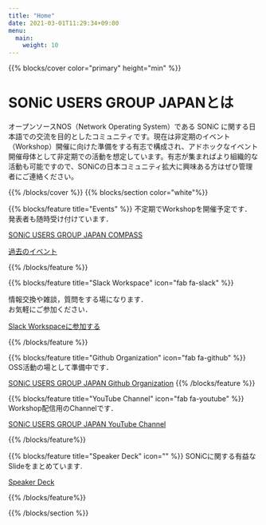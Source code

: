 ```yaml
---
title: "Home"
date: 2021-03-01T11:29:34+09:00
menu:
  main:
    weight: 10
---
```


{{% blocks/cover color="primary" height="min" %}}
# SONiC USERS GROUP JAPANとは

オープンソースNOS（Network Operating System）である SONiC に関する日本語での交流を目的としたコミュニティです。現在は非定期のイベント（Workshop）開催に向けた準備をする有志で構成され、アドホックなイベント開催母体として非定期での活動を想定しています。有志が集まればより組織的な活動も可能ですので、SONiCの日本コミュニティ拡大に興味ある方はぜひ管理者にご連絡ください。

{{% /blocks/cover %}}
{{% blocks/section color="white"%}}

{{% blocks/feature title="Events" %}}
不定期でWorkshopを開催予定です．  
発表者も随時受け付けています．  

[SONiC USERS GROUP JAPAN COMPASS](https://sonic.connpass.com/)

[過去のイベント](/events)


{{% /blocks/feature %}}


{{% blocks/feature title="Slack Workspace" icon="fab fa-slack" %}}

情報交換や雑談，質問をする場になります．  
お気軽にご参加ください．

[Slack Workspaceに参加する](https://join.slack.com/t/sonic-users-jp/shared_invite/zt-2yibs18xg-5uUIGZw68smw6a4nQ4EmnA)

{{% /blocks/feature %}}

{{% blocks/feature title="Github Organization" icon="fab fa-github" %}}
OSS活動の場として準備中です．  

[SONiC USERS GROUP JAPAN Github Organization](https://github.com/sonic-users-jp)
{{% /blocks/feature %}}

{{% blocks/feature title="YouTube Channel" icon="fab fa-youtube" %}}
Workshop配信用のChannelです．  

[SONiC USERS GROUP JAPAN YouTube Channel](https://www.youtube.com/@sonic-japan/videos)

{{% /blocks/feature%}}

{{% blocks/feature title="Speaker Deck" icon="" %}}
SONiCに関する有益なSlideをまとめています. 

[Speaker Deck](https://speakerdeck.com/sonic)

{{% /blocks/feature%}}

{{% /blocks/section %}}
